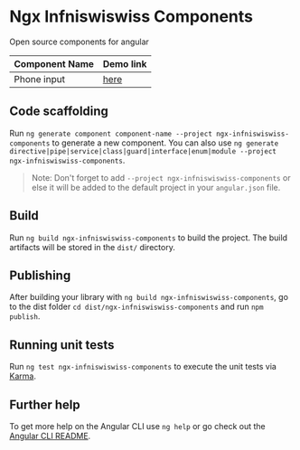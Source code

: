 # Ngx Infniswiswiss Components

Open source components for angular

| Component Name | Demo link |
|---	|---	|
|Phone input |  [here](https://codesandbox.io/s/stoic-cdn-8g7mi?file=/src/app/app.component.html:216-239) |

## Code scaffolding

Run `ng generate component component-name --project ngx-infniswiswiss-components` to generate a new component. You can also use `ng generate directive|pipe|service|class|guard|interface|enum|module --project ngx-infniswiswiss-components`.
> Note: Don't forget to add `--project ngx-infniswiswiss-components` or else it will be added to the default project in your `angular.json` file. 

## Build

Run `ng build ngx-infniswiswiss-components` to build the project. The build artifacts will be stored in the `dist/` directory.

## Publishing

After building your library with `ng build ngx-infniswiswiss-components`, go to the dist folder `cd dist/ngx-infniswiswiss-components` and run `npm publish`.

## Running unit tests

Run `ng test ngx-infniswiswiss-components` to execute the unit tests via [Karma](https://karma-runner.github.io).

## Further help

To get more help on the Angular CLI use `ng help` or go check out the [Angular CLI README](https://github.com/angular/angular-cli/blob/master/README.md).
